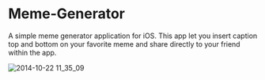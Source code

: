 # Meme-Generator
A simple meme generator application for iOS. This app let you insert caption top and bottom on your favorite meme and share directly to your friend within the app.


![2014-10-22 11_35_09](https://media.giphy.com/media/5D71M6DAAKjM4/giphy.gif)
